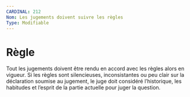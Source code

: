 ```yaml
---
CARDINAL: 212
Nom: Les jugements doivent suivre les règles
Type: Modifiable
---
```


# Règle

Tout les jugements doivent être rendu en accord avec les règles alors en vigueur. Si les
règles sont silencieuses, inconsistantes ou peu clair sur la déclaration soumise au jugement,
le juge doit considéré l’historique, les habitudes et l’esprit de la partie actuelle pour juger
la question.
